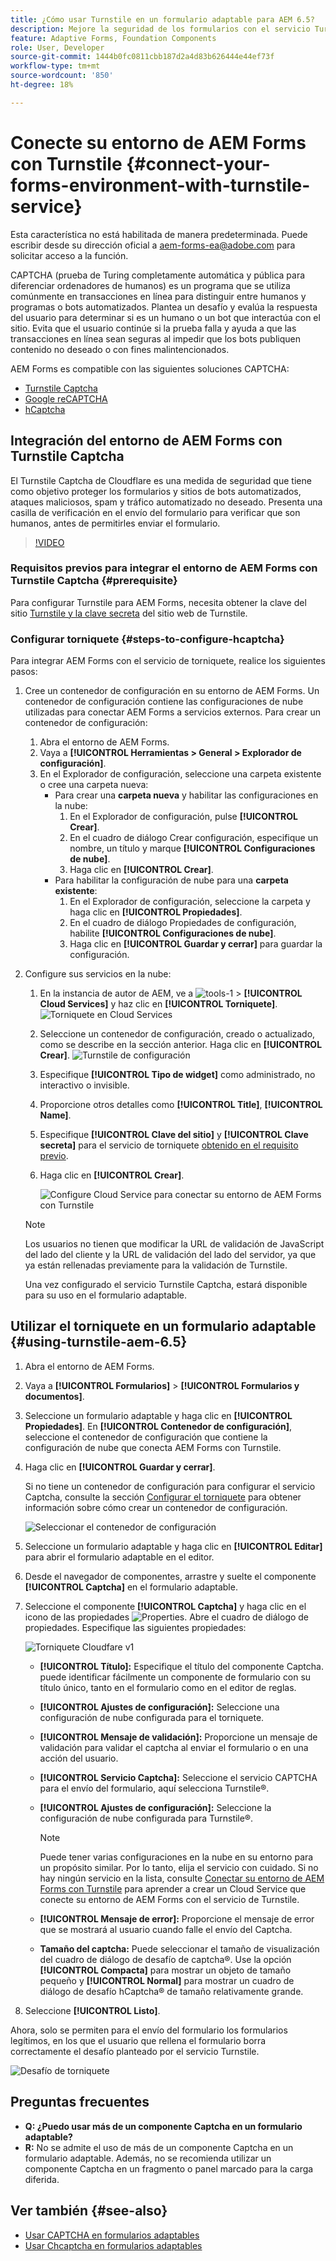 ```yaml
---
title: ¿Cómo usar Turnstile en un formulario adaptable para AEM 6.5?
description: Mejore la seguridad de los formularios con el servicio Turnstile sin esfuerzo. Guía paso a paso en el interior
feature: Adaptive Forms, Foundation Components
role: User, Developer
source-git-commit: 1444b0fc0811cbb187d2a4d83b626444e44ef73f
workflow-type: tm+mt
source-wordcount: '850'
ht-degree: 18%

---
```


# Conecte su entorno de AEM Forms con Turnstile {#connect-your-forms-environment-with-turnstile-service}


<span class="preview">Esta característica no está habilitada de manera predeterminada. Puede escribir desde su dirección oficial a aem-forms-ea@adobe.com para solicitar acceso a la función.</span>

CAPTCHA (prueba de Turing completamente automática y pública para diferenciar ordenadores de humanos) es un programa que se utiliza comúnmente en transacciones en línea para distinguir entre humanos y programas o bots automatizados. Plantea un desafío y evalúa la respuesta del usuario para determinar si es un humano o un bot que interactúa con el sitio. Evita que el usuario continúe si la prueba falla y ayuda a que las transacciones en línea sean seguras al impedir que los bots publiquen contenido no deseado o con fines malintencionados.

AEM Forms es compatible con las siguientes soluciones CAPTCHA:

* [Turnstile Captcha](/help/forms/using/integrate-adaptive-forms-turnstile.md)
* [Google reCAPTCHA](/help/forms/using/captcha-adaptive-forms.md)
* [hCaptcha](/help/forms/using/integrate-adaptive-forms-hcaptcha.md)


<!-- ![Turnstile](assets/Turnstile-challenge.png)-->

## Integración del entorno de AEM Forms con Turnstile Captcha

El Turnstile Captcha de Cloudflare es una medida de seguridad que tiene como objetivo proteger los formularios y sitios de bots automatizados, ataques maliciosos, spam y tráfico automatizado no deseado. Presenta una casilla de verificación en el envío del formulario para verificar que son humanos, antes de permitirles enviar el formulario.

>[!VIDEO](https://video.tv.adobe.com/v/3440940/)

### Requisitos previos para integrar el entorno de AEM Forms con Turnstile Captcha {#prerequisite}

Para configurar Turnstile para AEM Forms, necesita obtener la clave del sitio [Turnstile y la clave secreta](https://developers.cloudflare.com/turnstile/get-started/) del sitio web de Turnstile.

### Configurar torniquete {#steps-to-configure-hcaptcha}

Para integrar AEM Forms con el servicio de torniquete, realice los siguientes pasos:

1. Cree un contenedor de configuración en su entorno de AEM Forms. Un contenedor de configuración contiene las configuraciones de nube utilizadas para conectar AEM Forms a servicios externos. Para crear un contenedor de configuración:
   1. Abra el entorno de AEM Forms.
   1. Vaya a **[!UICONTROL Herramientas > General > Explorador de configuración]**.
   1. En el Explorador de configuración, seleccione una carpeta existente o cree una carpeta nueva:
      * Para crear una **carpeta nueva** y habilitar las configuraciones en la nube:
         1. En el Explorador de configuración, pulse **[!UICONTROL Crear]**.
         1. En el cuadro de diálogo Crear configuración, especifique un nombre, un título y marque **[!UICONTROL Configuraciones de nube]**.
         1. Haga clic en **[!UICONTROL Crear]**.
      * Para habilitar la configuración de nube para una **carpeta existente**:
         1. En el Explorador de configuración, seleccione la carpeta y haga clic en **[!UICONTROL Propiedades]**.
         1. En el cuadro de diálogo Propiedades de configuración, habilite **[!UICONTROL Configuraciones de nube]**.
         1. Haga clic en **[!UICONTROL Guardar y cerrar]** para guardar la configuración.

1. Configure sus servicios en la nube:
   1. En la instancia de autor de AEM, ve a ![tools-1](assets/tools-1.png) > **[!UICONTROL Cloud Services]** y haz clic en **[!UICONTROL Torniquete]**.
      ![Torniquete en Cloud Services](assets/turnstile-in-ui.png)
   1. Seleccione un contenedor de configuración, creado o actualizado, como se describe en la sección anterior. Haga clic en **[!UICONTROL Crear]**.
      ![Turnstile de configuración](assets/config-hcaptcha.png)
   1. Especifique **[!UICONTROL Tipo de widget]** como administrado, no interactivo o invisible.
   1. Proporcione otros detalles como **[!UICONTROL Title]**, **[!UICONTROL Name]**.
   1. Especifique **[!UICONTROL Clave del sitio]** y **[!UICONTROL Clave secreta]** para el servicio de torniquete [obtenido en el requisito previo](#prerequisite).
   1. Haga clic en **[!UICONTROL Crear]**.

      ![Configure Cloud Service para conectar su entorno de AEM Forms con Turnstile](assets/config-turntstile.png)

   >[!NOTE]
   > Los usuarios no tienen que modificar la URL de validación de JavaScript del lado del cliente y la URL de validación del lado del servidor, ya que ya están rellenadas previamente para la validación de Turnstile.

   Una vez configurado el servicio Turnstile Captcha, estará disponible para su uso en el formulario adaptable.

## Utilizar el torniquete en un formulario adaptable {#using-turnstile-aem-6.5}

1. Abra el entorno de AEM Forms.
1. Vaya a **[!UICONTROL Formularios]** > **[!UICONTROL Formularios y documentos]**.
1. Seleccione un formulario adaptable y haga clic en **[!UICONTROL Propiedades]**. En **[!UICONTROL Contenedor de configuración]**, seleccione el contenedor de configuración que contiene la configuración de nube que conecta AEM Forms con Turnstile.
1. Haga clic en **[!UICONTROL Guardar y cerrar]**.

   Si no tiene un contenedor de configuración para configurar el servicio Captcha, consulte la sección [Configurar el torniquete](#configure-turnstile-steps-to-configure-hcaptcha) para obtener información sobre cómo crear un contenedor de configuración.

   ![Seleccionar el contenedor de configuración](assets/captcha-properties.png)

1. Seleccione un formulario adaptable y haga clic en **[!UICONTROL Editar]** para abrir el formulario adaptable en el editor.
1. Desde el navegador de componentes, arrastre y suelte el componente **[!UICONTROL Captcha]** en el formulario adaptable.
1. Seleccione el componente **[!UICONTROL Captcha]** y haga clic en el icono de las propiedades ![Properties](assets/configure-icon.svg). Abre el cuadro de diálogo de propiedades. Especifique las siguientes propiedades:

   <!--![Turnstile v2](assets/turnstile-settings-v2.png)-->
   ![Torniquete Cloudfare v1](assets/turnstile-setting-v1.png)

   * **[!UICONTROL Título]:** Especifique el título del componente Captcha. puede identificar fácilmente un componente de formulario con su título único, tanto en el formulario como en el editor de reglas.
   * **[!UICONTROL Ajustes de configuración]:** Seleccione una configuración de nube configurada para el torniquete.
   * **[!UICONTROL Mensaje de validación]:** Proporcione un mensaje de validación para validar el captcha al enviar el formulario o en una acción del usuario.
   * **[!UICONTROL Servicio Captcha]:** Seleccione el servicio CAPTCHA para el envío del formulario, aquí selecciona Turnstile®.
   * **[!UICONTROL Ajustes de configuración]:** Seleccione la configuración de nube configurada para Turnstile®.
     >[!NOTE]
     >Puede tener varias configuraciones en la nube en su entorno para un propósito similar. Por lo tanto, elija el servicio con cuidado. Si no hay ningún servicio en la lista, consulte [Conectar su entorno de AEM Forms con Turnstile](#connect-your-forms-environment-with-turnstile-service) para aprender a crear un Cloud Service que conecte su entorno de AEM Forms con el servicio de Turnstile.

   * **[!UICONTROL Mensaje de error]:** Proporcione el mensaje de error que se mostrará al usuario cuando falle el envío del Captcha.
   * **Tamaño del captcha:** Puede seleccionar el tamaño de visualización del cuadro de diálogo de desafío de captcha®. Use la opción **[!UICONTROL Compacta]** para mostrar un objeto de tamaño pequeño y **[!UICONTROL Normal]** para mostrar un cuadro de diálogo de desafío hCaptcha® de tamaño relativamente grande.

1. Seleccione **[!UICONTROL Listo]**.


Ahora, solo se permiten para el envío del formulario los formularios legítimos, en los que el usuario que rellena el formulario borra correctamente el desafío planteado por el servicio Turnstile.

![Desafío de torniquete](assets/turnstile-challenge.png)


## Preguntas frecuentes

* **Q: ¿Puedo usar más de un componente Captcha en un formulario adaptable?**
* **R:** No se admite el uso de más de un componente Captcha en un formulario adaptable. Además, no se recomienda utilizar un componente Captcha en un fragmento o panel marcado para la carga diferida.

## Ver también {#see-also}

* [Usar CAPTCHA en formularios adaptables](/help/forms/using/captcha-adaptive-forms.md)
* [Usar Chcaptcha en formularios adaptables](/help/forms/using/integrate-adaptive-forms-hcaptcha.md)
